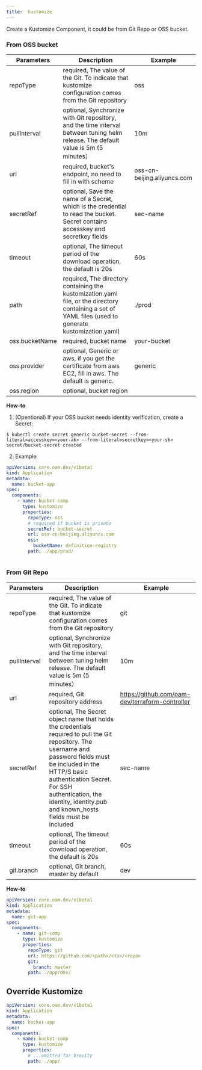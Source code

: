 ```yaml
---
title:  Kustomize
---
```


Create a Kustomize Component, it could be from Git Repo or OSS bucket.

### From OSS bucket 

| Parameters            | Description                                                         | Example                       |
| -------------- |  ------------------------------------------------------------ | --------------------------- |
| repoType       | required, The value of the Git. To indicate that kustomize configuration comes from the Git repository                     | oss                         |
| pullInterval   | optional, Synchronize with Git repository, and the time interval between tuning helm release. The default value is 5m (5 minutes） | 10m                         |
| url            | required, bucket's endpoint, no need to fill in with scheme                          | oss-cn-beijing.aliyuncs.com |
| secretRef      | optional, Save the name of a Secret, which is the credential to read the bucket. Secret contains accesskey and secretkey fields | sec-name                    |
| timeout        | optional, The timeout period of the download operation, the default is 20s                                 | 60s                         |
| path           | required, The directory containing the kustomization.yaml file, or the directory containing a set of YAML files (used to generate kustomization.yaml) | ./prod                      |
| oss.bucketName | required, bucket name                                                  | your-bucket                 |
| oss.provider   | optional, Generic or aws, if you get the certificate from aws EC2, fill in aws. The default is generic. | generic                     |
| oss.region     | optional, bucket region                                                 |                             |

**How-to**

1. (Opentional) If your OSS bucket needs identity verification, create a Secret:

```shell
$ kubectl create secret generic bucket-secret --from-literal=accesskey=<your-ak> --from-literal=secretkey=<your-sk>
secret/bucket-secret created
```

2. Example
```yaml
apiVersion: core.oam.dev/v1beta1
kind: Application
metadata:
  name: bucket-app
spec:
  components:
    - name: bucket-comp
      type: kustomize
      properties:
        repoType: oss
        # required if bucket is private
        secretRef: bucket-secret
        url: oss-cn-beijing.aliyuncs.com
        oss:
          bucketName: definition-registry
        path: ./app/prod/
            
```

### From Git Repo


| Parameters          | Description                                                         | Example                                            |
| --------------- | ------------------------------------------------------------ | ----------------------------------------------- |
| repoType        | required, The value of the Git. To indicate that kustomize configuration comes from the Git repository                 | git                                             |
| pullInterval    | optional, Synchronize with Git repository, and the time interval between tuning helm release. The default value is 5m (5 minutes） | 10m                                             |
| url             | required, Git repository address                                                | https://github.com/oam-dev/terraform-controller |
| secretRef       | optional, The Secret object name that holds the credentials required to pull the Git repository. The username and password fields must be included in the HTTP/S basic authentication Secret. For SSH authentication, the identity, identity.pub and known_hosts fields must be included | sec-name                                        |
| timeout         | optional, The timeout period of the download operation, the default is 20s                                | 60s                                             |
| git.branch      | optional, Git branch, master by default                                     | dev                                             |

**How-to**

```yaml
apiVersion: core.oam.dev/v1beta1
kind: Application
metadata:
  name: git-app
spec:
  components:
    - name: git-comp
      type: kustomize
      properties:
        repoType: git
        url: https://github.com/<path>/<to>/<repo>
        git:
          branch: master
        path: ./app/dev/
```

## Override Kustomize

```yaml
apiVersion: core.oam.dev/v1beta1
kind: Application
metadata:
  name: bucket-app
spec:
  components:
    - name: bucket-comp
      type: kustomize
      properties:
        # ...omitted for brevity
        path: ./app/
     
```


